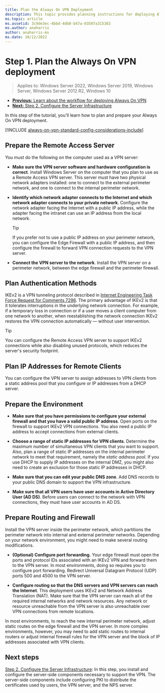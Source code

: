 ```yaml
---
title: Plan the Always On VPN Deployment
description: This topic provides planning instructions for deploying Always On VPN in Windows Server.
ms.topic: article
ms.assetid: 3c9de3ec-4bbd-4db0-b47a-03507a315383
ms.author: anaharris
author: anaharris-ms
ms.date: 10/12/2022
---
```

# Step 1. Plan the Always On VPN deployment

>Applies to: Windows Server 2022, Windows Server 2019, Windows Server, Windows Server 2012 R2, Windows 10

- [**Previous:** Learn about the workflow for deploying Always On VPN](always-on-vpn-deploy-deployment.md)
- [**Next:** Step 2. Configure the Server Infrastructure](vpn-deploy-server-infrastructure.md)

In this step of the tutorial, you'll learn how to plan and prepare your Always On VPN deployment.

[!INCLUDE [always-on-vpn-standard-config-considerations-include](../../../includes/always-on-vpn-standard-config-considerations-include.md)]

## Prepare the Remote Access Server

You must do the following on the computer used as a VPN server:

- **Make sure the VPN server software and hardware configuration is correct**. Install Windows Server on the computer that you plan to use as a Remote Access VPN server. This server must have two physical network adapters installed: one to connect to the external perimeter network, and one to connect to the internal perimeter network.

- **Identify which network adapter connects to the Internet and which network adapter connects to your private network**. Configure the network adapter facing the Internet with a public IP address, while the adapter facing the intranet can use an IP address from the local network.

    >[!TIP]
    >If you prefer not to use a public IP address on your perimeter network, you can configure the Edge Firewall with a public IP address, and then configure the firewall to forward VPN connection requests to the VPN server.

- **Connect the VPN server to the network**. Install the VPN server on a perimeter network, between the edge firewall and the perimeter firewall.

## Plan Authentication Methods

IKEv2 is a VPN tunneling protocol described in [Internet Engineering Task Force Request for Comments 7296](https://datatracker.ietf.org/doc/rfc7296/). The primary advantage of IKEv2 is that it tolerates interruptions in the underlying network connection. For example, if a temporary loss in connection or if a user moves a client computer from one network to another, when reestablishing the network connection IKEv2 restores the VPN connection automatically — without user intervention.

>[!TIP]
>You can configure the Remote Access VPN server to support IKEv2 connections while also disabling unused protocols, which reduces the server's security footprint.

## Plan IP Addresses for Remote Clients

You can configure the VPN server to assign addresses to VPN clients from a static address pool that you configure or IP addresses from a DHCP server.

## Prepare the Environment

- **Make sure that you have permissions to configure your external firewall and that you have a valid public IP address**. Open ports on the firewall to support IKEv2 VPN connections. You also need a public IP address to accept connections from external clients.

- **Choose a range of static IP addresses for VPN clients**. Determine the maximum number of simultaneous VPN clients that you want to support. Also, plan a range of static IP addresses on the internal perimeter network to meet that requirement, namely the *static address pool*. If you use DHCP to supply IP addresses on the internal DMZ, you might also need to create an exclusion for those static IP addresses in DHCP.

- **Make sure that you can edit your public DNS zone**. Add DNS records to your public DNS domain to support the VPN infrastructure.

- **Make sure that all VPN users have user accounts in Active Directory User (AD DS)**. Before users can connect to the network with VPN connections, they must have user accounts in AD DS.

## Prepare Routing and Firewall

Install the VPN server inside the perimeter network, which partitions the perimeter network into internal and external perimeter networks. Depending on your network environment, you might need to make several routing modifications.

- **(Optional) Configure port forwarding.** Your edge firewall must open the ports and protocol IDs associated with an IKEv2 VPN and forward them to the VPN server. In most environments, doing so requires you to configure port forwarding. Redirect Universal Datagram Protocol (UDP) ports 500 and 4500 to the VPN server.

- **Configure routing so that the DNS servers and VPN servers can reach the Internet**. This deployment uses IKEv2 and Network Address Translation (NAT). Make sure that the VPN server can reach all of the required internal networks and network resources. Any network or resource unreachable from the VPN server is also unreachable over VPN connections from remote locations.

In most environments, to reach the new internal perimeter network, adjust static routes on the edge firewall and the VPN server. In more complex environments, however, you may need to add static routes to internal routers or adjust internal firewall rules for the VPN server and the block of IP addresses associated with VPN clients.

## Next steps

[Step 2. Configure the Server Infrastructure](vpn-deploy-server-infrastructure.md): In this step, you install and configure the server-side components necessary to support the VPN. The server-side components include configuring PKI to distribute the certificates used by users, the VPN server, and the NPS server.
